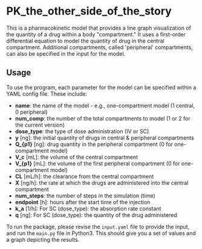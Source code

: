 # PK_the_other_side_of_the_story

This is a pharmacokinetic model that provides a line graph visualization of the quantity of a drug within a body "compartment." It uses a first-order differential equation to model the quantity of drug in the central compartment. Additional compartments, called 'peripheral' compartments, can also be specified in the input for the model.

## Usage

To use the program, each parameter for the model can be specified within a YAML config file. These include:

- **name**: the name of the model - e.g., one-compartment model (1 central, 0 peripheral)
- **num_comp**: the number of the total compartments to model (1 or 2 for the current version)
- **dose_type**: the type of dose administration (IV or SC)
- **y** [ng]: the initial quantity of drugs in central & peripheral compartments
- **Q_{p1}** [ng]: drug quantity in the peripheral compartment (0 for one-compartment model)
- **V_c** [mL]: the volume of the central compartment
- **V_{p1}** [mL]: the volume of the first peripheral compartment (0 for one-compartment model)
- **CL** [mL/h]: the clearance from the central compartment
- **X** [ng/h]: the rate at which the drugs are administered into the central compartment
- **num_steps**: the number of steps in the simulation (time)
- **endpoint** [h]: hours after the start time of the injection
- **k_a** [1/h]: For SC (dose_type): the absorption rate constant
- **q** [ng]: For SC (dose_type): the quantity of the drug administered

To run the package, please revise the `input.yaml` file to provide the input, and run the `main.py` file in Python3. This should give you a set of values and a graph depicting the results.
